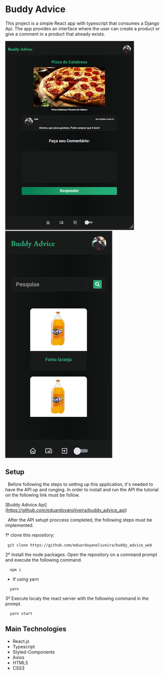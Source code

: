 # Buddy Advice

This project is a simple React app with typescript that consumes a Django Api. The app provides an interface where the user can create a product or give a comment in a product that already exists.

![alt text](https://github.com/eduardoyanoliveira/buddy_advice_web/blob/master/project_images/tablet.png) ![alt text](https://github.com/eduardoyanoliveira/buddy_advice_web/blob/master/project_images/Home_mobile.png)

## Setup

&nbsp; Before following the steps to setting up this application, it's needed to have the API up and runging. In order to install and run the API the tutorial on the following link must be follow.

[Buddy Adivice Api] (https://github.com/eduardoyanoliveira/buddy_advice_api)

&nbsp; After the API setupt proccess completed, the following steps must be implemented.

1º clone this repository: 

``` git clone https://github.com/eduardoyanoliveira/buddy_advice_web```

2º Install the node packages: Open the repository on a command prompt and execute the following command.

```
  npm i
```

  - If using yarn

```
  yarn
```

3º Execute localy the react server with the following command in the prompt.

```
  yarn start
```

## Main Technologies

  - React.js
  - Typescript
  - Styled-Components
  - Axios
  - HTML5
  - CSS3
  
